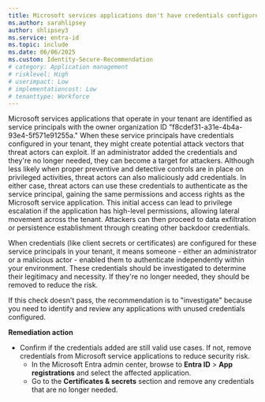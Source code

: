 ```yaml
---
title: Microsoft services applications don't have credentials configured 
ms.author: sarahlipsey
author: shlipsey3
ms.service: entra-id
ms.topic: include
ms.date: 06/06/2025
ms.custom: Identity-Secure-Recommendation
# category: Application management
# risklevel: High
# userimpact: Low
# implementationcost: Low
# tenanttype: Workforce
---
```

Microsoft services applications that operate in your tenant are identified as service principals with the owner organization ID "f8cdef31-a31e-4b4a-93e4-5f571e91255a." When these service principals have credentials configured in your tenant, they might create potential attack vectors that threat actors can exploit. If an administrator added the credentials and they're no longer needed, they can become a target for attackers. Although less likely when proper preventive and detective controls are in place on privileged activities, threat actors can also maliciously add credentials. In either case, threat actors can use these credentials to authenticate as the service principal, gaining the same permissions and access rights as the Microsoft service application. This initial access can lead to privilege escalation if the application has high-level permissions, allowing lateral movement across the tenant. Attackers can then proceed to data exfiltration or persistence establishment through creating other backdoor credentials.

When credentials (like client secrets or certificates) are configured for these service principals in your tenant, it means someone - either an administrator or a malicious actor - enabled them to authenticate independently within your environment. These credentials should be investigated to determine their legitimacy and necessity. If they're no longer needed, they should be removed to reduce the risk. 

If this check doesn't pass, the recommendation is to "investigate" because you need to identify and review any applications with unused credentials configured.

**Remediation action**

- Confirm if the credentials added are still valid use cases. If not, remove credentials from Microsoft service applications to reduce security risk. 
    - In the Microsoft Entra admin center, browse to **Entra ID** > **App registrations** and select the affected application.
    - Go to the **Certificates & secrets** section and remove any credentials that are no longer needed.